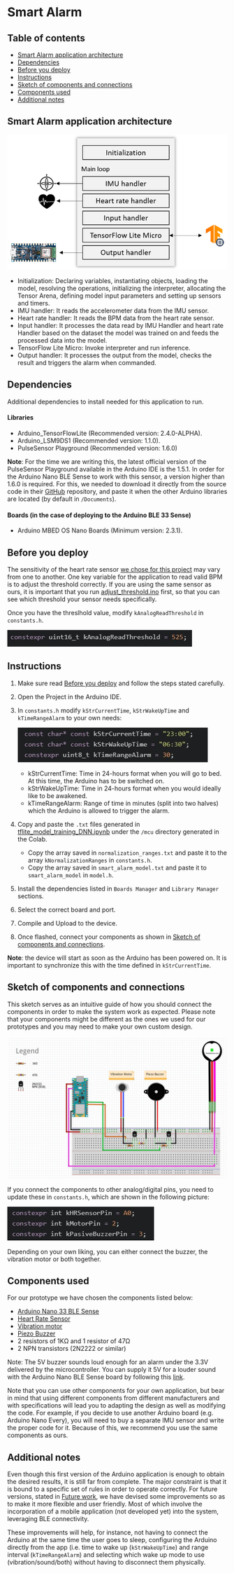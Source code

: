 # Smart Alarm


## Table of contents

- [Smart Alarm application architecture](#Smart-Alarm-application-architecture)
- [Dependencies](#Dependencies)
- [Before you deploy](#Before-you-deploy)
- [Instructions](#Instructions)
- [Sketch of components and connections](#Sketch-of-components-and-connections)
- [Components used](#Components-used)
- [Additional notes](#Additional-notes)


## Smart Alarm application architecture

![image info](../../../images/Smart-alarm-deployment-architecture.png)

* Initialization: Declaring variables, instantiating objects, loading the model, resolving the operations, initializing the interpreter, allocating the Tensor Arena, defining model input parameters and setting up sensors and timers.
* IMU handler: It reads the accelerometer data from the IMU sensor.
* Heart rate handler: It reads the BPM data from the heart rate sensor.
* Input handler: It processes the data read by IMU Handler and heart rate Handler based on the dataset the model was trained on and feeds the processed data into the model.
* TensorFlow Lite Micro: Invoke interpreter and run inference.
* Output handler: It processes the output from the model, checks the result and triggers the alarm when commanded.


## Dependencies

Additional dependencies to install needed for this application to run.

#### Libraries

- Arduino_TensorFlowLite (Recommended version: 2.4.0-ALPHA).
- Arduino_LSM9DS1 (Recommended version: 1.1.0).
- PulseSensor Playground (Recommended version: 1.6.0)

**Note**: For the time we are writing this, the latest official version of the PulseSensor Playground available in the Arduino IDE is the 1.5.1. In order for the Arduino Nano BLE Sense to work with this sensor, a version higher than 1.6.0 is required. For this, we needed to download it directly from the source code in their [GitHub](https://github.com/WorldFamousElectronics/PulseSensorPlayground) repository, and paste it when the other Arduino libraries are located (by default in `/Documents`).

#### Boards (in the case of deploying to the Arduino BLE 33 Sense)

- Arduino MBED OS Nano Boards (Minimum version: 2.3.1). 


## Before you deploy

The sensitivity of the heart rate sensor [we chose for this project](#Before-you-deploy) may vary from one to another. One key variable for the application to read valid BPM is to adjust the threshold correctly. If you are using the same sensor as ours, it is important that you run [adjust_threshold.ino](../test_hr_sensor/adjust_threshold/adjust_threshold.ino) first, so that you can see which threshold your sensor needs specifically. 

Once you have the threslhold value, modify `kAnalogReadThreshold` in `constants.h`.

![image info](../../../images/set-heart-rate-threshold.jpg)


## Instructions

1. Make sure read [Before you deploy](#Before-you-deploy) and follow the steps stated carefully.
2. Open the Project in the Arduino IDE.
3. In `constants.h` modify `kStrCurrentTime`, `kStrWakeUpTime` and `kTimeRangeAlarm` to your own needs:

    ![image info](../../../images/Constants-to-change-by-the-user.jpg)

    * kStrCurrentTime: Time in 24-hours format when you will go to bed. At this time, the Arduino has to be switched on.
    * kStrWakeUpTime: Time in 24-hours format when you would ideally like to be awakened.
    * kTimeRangeAlarm: Range of time in minutes (split into two halves) which the Arduino is allowed to trigger the alarm.

4. Copy and paste the `.txt` files generated in [tflite_model_training_DNN.ipynb](../../colabs/model_training/tflite_model_training_DNN.ipynb) under the `/mcu` directory generated in the Colab.

    * Copy the array saved in `normalization_ranges.txt` and paste it to the array `kNormalizationRanges` in `constants.h`.
    * Copy the array saved in `smart_alarm_model.txt` and paste it to `smart_alarm_model` in `model.h`.

5. Install the dependencies listed in `Boards Manager` and `Library Manager` sections.
6. Select the correct board and port.
7. Compile and Upload to the device.
8. Once flashed, connect your components as shown in [Sketch of components and connections](#Sketch-of-components-and-connections).

**Note**: the device will start as soon as the Arduino has been powered on. It is important to synchronize this with the time defined in `kStrCurrentTime`.


## Sketch of components and connections

This sketch serves as an intuitive guide of how you should connect the components in order to make the system work as expected. Please note that your components might be different as the ones we used for our prototypes and you may need to make your own custom design.

![image info](../../../images/Smart-Alarm-fritzing.jpg)

If you connect the components to other analog/digital pins, you need to update these in `constants.h`, which are shown in the following picture:

![image info](../../../images/Arduino-pin-connections.jpg)

Depending on your own liking, you can either connect the buzzer, the vibration motor or both together.


## Components used

For our prototype we have chosen the components listed below: 

* [Arduino Nano 33 BLE Sense](https://store-usa.arduino.cc/products/arduino-nano-33-ble-sense)
* [Heart Rate Sensor](https://pulsesensor.com/)
* [Vibration motor](https://www.adafruit.com/product/1201)
* [Piezo Buzzer](https://www.adafruit.com/product/1536)
* 2 resistors of 1KΩ and 1 resistor of 47Ω
* 2 NPN transistors (2N2222 or similar)

Note: The 5V buzzer sounds loud enough for an alarm under the 3.3V delivered by the microcontroller. You can supply it 5V for a louder sound with the Arduino Nano BLE Sense board by following this [link](https://support.arduino.cc/hc/en-us/articles/360014779679-Why-doesn-t-the-5V-pin-work-in-the-Arduino-Nano-33-BLE-boards-).

Note that you can use other components for your own application, but bear in mind that using different components from different manufacturers and with specifications will lead you to adapting the design as well as modifying the code. For example, if you decide to use another Arduino board (e.g. Arduino Nano Every), you will need to buy a separate IMU sensor and write the proper code for it. Because of this, we recommend you use the same components as ours.


## Additional notes

Even though this first version of the Arduino application is enough to obtain the desired results, it is still far from complete. The major constraint is that it is bound to a specific set of rules in order to operate correctly. For future versions, stated in [Future work](../../../README.md#Future-work), we have devised some improvements so as to make it more flexible and user friendly. Most of which involve the incorporation of a mobile application (not developed yet) into the system, leveraging BLE connectivity.

These improvements will help, for instance, not having to connect the Arduino at the same time the user goes to sleep, configuring the Arduino directly from the app (i.e. time to wake up (`kStrWakeUpTime`) and range interval (`kTimeRangeAlarm`) and selecting which wake up mode to use (vibration/sound/both) without having to disconnect them physically.
